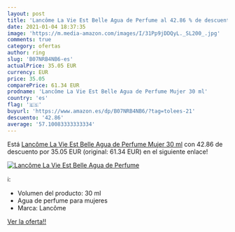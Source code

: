 ```yaml
---
layout: post
title: 'Lancôme La Vie Est Belle Agua de Perfume al 42.86 % de descuento'
date: 2021-01-04 18:37:35
image: 'https://m.media-amazon.com/images/I/31Pp9jDDQyL._SL200_.jpg'
comments: true
category: ofertas
author: ring
slug: 'B07NRB4NB6-es'
actualPrice: 35.05 EUR
currency: EUR
price: 35.05
comparePrice: 61.34 EUR
prodname: 'Lancôme La Vie Est Belle Agua de Perfume Mujer 30 ml'
country: 'es'
flag: '🇪🇸'
buyurl: 'https://www.amazon.es/dp/B07NRB4NB6/?tag=tolees-21'
descuento: '42.86'
average: '57.10083333333334'
---
```


Está [Lancôme La Vie Est Belle Agua de Perfume Mujer 30 ml](https://www.amazon.es/dp/B07NRB4NB6/?tag=tolees-21) con 42.86 de descuento por 35.05 EUR (original: 61.34 EUR) en el siguiente enlace!

[![Lancôme La Vie Est Belle Agua de Perfume](https://m.media-amazon.com/images/I/31Pp9jDDQyL._SL200_.jpg)](https://www.amazon.es/dp/B07NRB4NB6/?tag=tolees-21)

ℹ️:

- Volumen del producto: 30 ml
- Agua de perfume para mujeres
- Marca: Lancôme

[Ver la oferta!!](https://www.amazon.es/dp/B07NRB4NB6/?tag=tolees-21)
